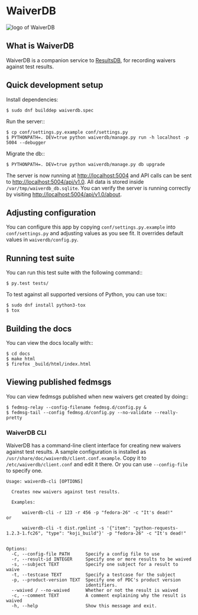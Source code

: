 # WaiverDB

![logo of WaiverDB](https://pagure.io/waiverdb/raw/master/f/logo.png)

## What is WaiverDB

WaiverDB is a companion service to
[ResultsDB](https://pagure.io/taskotron/resultsdb), for recording waivers
against test results.

## Quick development setup

Install dependencies:

    $ sudo dnf builddep waiverdb.spec

Run the server::

    $ cp conf/settings.py.example conf/settings.py
    $ PYTHONPATH=. DEV=true python waiverdb/manage.py run -h localhost -p 5004 --debugger

Migrate the db::

    $ PYTHONPATH=. DEV=true python waiverdb/manage.py db upgrade

The server is now running at <http://localhost:5004> and API calls can be sent to
<http://localhost:5004/api/v1.0>. All data is stored inside `/var/tmp/waiverdb_db.sqlite`.
You can verify the server is running correctly by visiting <http://localhost:5004/api/v1.0/about>.


## Adjusting configuration

You can configure this app by copying `conf/settings.py.example` into
`conf/settings.py` and adjusting values as you see fit. It overrides default
values in `waiverdb/config.py`.

## Running test suite

You can run this test suite with the following command::

    $ py.test tests/

To test against all supported versions of Python, you can use tox::

    $ sudo dnf install python3-tox
    $ tox

## Building the docs

You can view the docs locally with::

    $ cd docs
    $ make html
    $ firefox _build/html/index.html

## Viewing published fedmsgs

You can view fedmsgs published when new waivers get created by doing::

    $ fedmsg-relay --config-filename fedmsg.d/config.py &
    $ fedmsg-tail --config fedmsg.d/config.py --no-validate --really-pretty

### WaiverDB CLI
WaiverDB has a command-line client interface for creating new waivers against test
results. A sample configuration is installed as ``/usr/share/doc/waiverdb/client.conf.example``.
Copy it to ``/etc/waiverdb/client.conf`` and edit it there. Or you can use ``--config-file``
to specify one.
```
Usage: waiverdb-cli [OPTIONS]

  Creates new waivers against test results.

  Examples:

      waiverdb-cli -r 123 -r 456 -p "fedora-26" -c "It's dead!"
or

      waiverdb-cli -t dist.rpmlint -s '{"item": "python-requests-1.2.3-1.fc26", "type": "koji_build"}' -p "fedora-26" -c "It's dead!"


Options:
  -C, --config-file PATH      Specify a config file to use
  -r, --result-id INTEGER     Specify one or more results to be waived
  -s, --subject TEXT          Specify one subject for a result to waive
  -t, --testcase TEXT         Specify a testcase for the subject
  -p, --product-version TEXT  Specify one of PDC's product version
                              identifiers.
  --waived / --no-waived      Whether or not the result is waived
  -c, --comment TEXT          A comment explaining why the result is waived
  -h, --help                  Show this message and exit.
```
